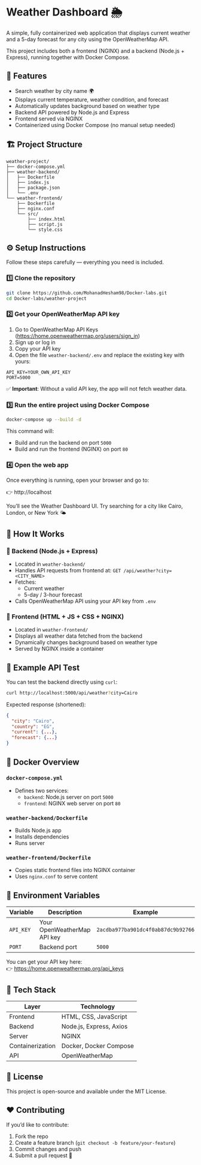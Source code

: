# Weather Dashboard 🌦️

A simple, fully containerized web application that displays current weather and a 5-day forecast for any city using the OpenWeatherMap API.

This project includes both a frontend (NGINX) and a backend (Node.js + Express), running together with Docker Compose.

## 🚀 Features

- Search weather by city name 🌍
- Displays current temperature, weather condition, and forecast
- Automatically updates background based on weather type
- Backend API powered by Node.js and Express
- Frontend served via NGINX
- Containerized using Docker Compose (no manual setup needed)

## 🏗️ Project Structure

```
weather-project/
├── docker-compose.yml
├── weather-backend/
│   ├── Dockerfile
│   ├── index.js
│   ├── package.json
│   └── .env
└── weather-frontend/
    ├── Dockerfile
    ├── nginx.conf
    └── src/
        ├── index.html
        ├── script.js
        └── style.css
```

## ⚙️ Setup Instructions

Follow these steps carefully — everything you need is included.

### 1️⃣ Clone the repository

```bash
git clone https://github.com/MohanadHesham98/Docker-labs.git
cd Docker-labs/weather-project
```

### 2️⃣ Get your OpenWeatherMap API key

1. Go to OpenWeatherMap API Keys (https://home.openweathermap.org/users/sign_in)
2. Sign up or log in
3. Copy your API key
4. Open the file `weather-backend/.env` and replace the existing key with yours:

```
API_KEY=YOUR_OWN_API_KEY
PORT=5000
```

✅ **Important**: Without a valid API key, the app will not fetch weather data.

### 3️⃣ Run the entire project using Docker Compose

```bash
docker-compose up --build -d
```

This command will:

- Build and run the backend on port `5000`
- Build and run the frontend (NGINX) on port `80`

### 4️⃣ Open the web app

Once everything is running, open your browser and go to:

👉 http://localhost

You’ll see the Weather Dashboard UI. Try searching for a city like Cairo, London, or New York 🌤️

## 🧠 How It Works

### 🔹 Backend (Node.js + Express)

- Located in `weather-backend/`
- Handles API requests from frontend at: `GET /api/weather?city=<CITY_NAME>`
- Fetches:
  - Current weather
  - 5-day / 3-hour forecast
- Calls OpenWeatherMap API using your API key from `.env`

### 🔹 Frontend (HTML + JS + CSS + NGINX)

- Located in `weather-frontend/`
- Displays all weather data fetched from the backend
- Dynamically changes background based on weather type
- Served by NGINX inside a container

## 🧩 Example API Test

You can test the backend directly using `curl`:

```bash
curl http://localhost:5000/api/weather?city=Cairo
```

Expected response (shortened):

```json
{
  "city": "Cairo",
  "country": "EG",
  "current": {...},
  "forecast": {...}
}
```

## 🐳 Docker Overview

### `docker-compose.yml`

- Defines two services:
  - `backend`: Node.js server on port `5000`
  - `frontend`: NGINX web server on port `80`

### `weather-backend/Dockerfile`

- Builds Node.js app
- Installs dependencies
- Runs server

### `weather-frontend/Dockerfile`

- Copies static frontend files into NGINX container
- Uses `nginx.conf` to serve content

## 🔑 Environment Variables

| Variable | Description | Example |
| --- | --- | --- |
| `API_KEY` | Your OpenWeatherMap API key | `2acdba977ba901dc4f0ab87dc9b92766` |
| `PORT` | Backend port | `5000` |

You can get your API key here:\
👉 https://home.openweathermap.org/api_keys

## 🧰 Tech Stack

| Layer | Technology |
| --- | --- |
| Frontend | HTML, CSS, JavaScript |
| Backend | Node.js, Express, Axios |
| Server | NGINX |
| Containerization | Docker, Docker Compose |
| API | OpenWeatherMap |

## 🧾 License

This project is open-source and available under the MIT License.

## ❤️ Contributing

If you’d like to contribute:

1. Fork the repo
2. Create a feature branch (`git checkout -b feature/your-feature`)
3. Commit changes and push
4. Submit a pull request 🚀
